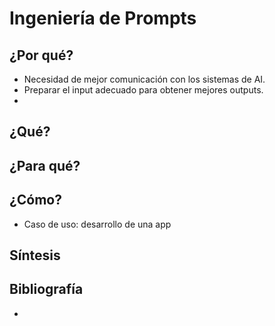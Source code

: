 # Ingeniería de Prompts



## ¿Por qué?

- Necesidad de mejor comunicación con los sistemas de AI.
- Preparar el input adecuado para obtener mejores outputs.
- 

## ¿Qué?



## ¿Para qué?



## ¿Cómo?

- Caso de uso: desarrollo de una app

## Síntesis



## Bibliografía

- 
